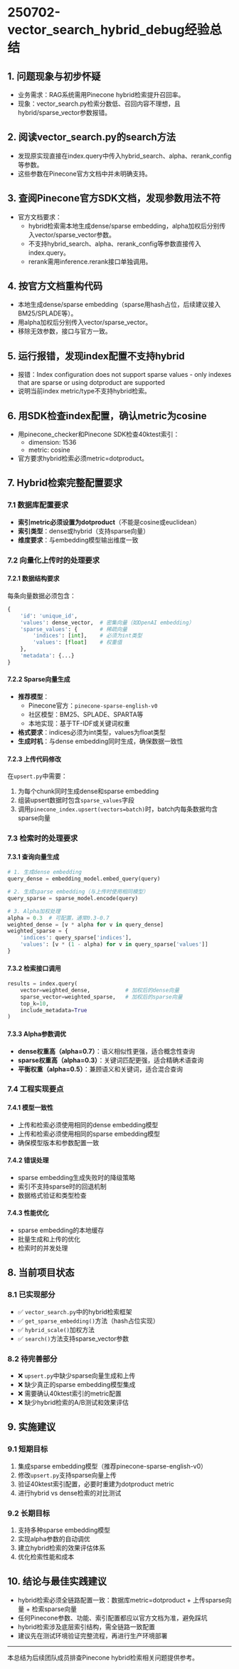 # 250702-vector_search_hybrid_debug经验总结

## 1. 问题现象与初步怀疑
- 业务需求：RAG系统需用Pinecone hybrid检索提升召回率。
- 现象：vector_search.py检索分数低、召回内容不理想，且hybrid/sparse_vector参数报错。

## 2. 阅读vector_search.py的search方法
- 发现原实现直接在index.query中传入hybrid_search、alpha、rerank_config等参数。
- 这些参数在Pinecone官方文档中并未明确支持。

## 3. 查阅Pinecone官方SDK文档，发现参数用法不符
- 官方文档要求：
  - hybrid检索需本地生成dense/sparse embedding，alpha加权后分别传入vector/sparse_vector参数。
  - 不支持hybrid_search、alpha、rerank_config等参数直接传入index.query。
  - rerank需用inference.rerank接口单独调用。

## 4. 按官方文档重构代码
- 本地生成dense/sparse embedding（sparse用hash占位，后续建议接入BM25/SPLADE等）。
- 用alpha加权后分别传入vector/sparse_vector。
- 移除无效参数，接口与官方一致。

## 5. 运行报错，发现index配置不支持hybrid
- 报错：Index configuration does not support sparse values - only indexes that are sparse or using dotproduct are supported
- 说明当前index metric/type不支持hybrid检索。

## 6. 用SDK检查index配置，确认metric为cosine
- 用pinecone_checker和Pinecone SDK检查40ktest索引：
  - dimension: 1536
  - metric: cosine
- 官方要求hybrid检索必须metric=dotproduct。

## 7. Hybrid检索完整配置要求

### 7.1 数据库配置要求
- **索引metric必须设置为dotproduct**（不能是cosine或euclidean）
- **索引类型**：dense或hybrid（支持sparse向量）
- **维度要求**：与embedding模型输出维度一致

### 7.2 向量化上传时的处理要求

#### 7.2.1 数据结构要求
每条向量数据必须包含：
```python
{
    'id': 'unique_id',
    'values': dense_vector,  # 密集向量（如OpenAI embedding）
    'sparse_values': {       # 稀疏向量
        'indices': [int],    # 必须为int类型
        'values': [float]    # 权重值
    },
    'metadata': {...}
}
```

#### 7.2.2 Sparse向量生成
- **推荐模型**：
  - Pinecone官方：`pinecone-sparse-english-v0`
  - 社区模型：BM25、SPLADE、SPARTA等
  - 本地实现：基于TF-IDF或关键词权重
- **格式要求**：indices必须为int类型，values为float类型
- **生成时机**：与dense embedding同时生成，确保数据一致性

#### 7.2.3 上传代码修改
在`upsert.py`中需要：
1. 为每个chunk同时生成dense和sparse embedding
2. 组装upsert数据时包含`sparse_values`字段
3. 调用`pinecone_index.upsert(vectors=batch)`时，batch内每条数据均含sparse向量

### 7.3 检索时的处理要求

#### 7.3.1 查询向量生成
```python
# 1. 生成dense embedding
query_dense = embedding_model.embed_query(query)

# 2. 生成sparse embedding（与上传时使用相同模型）
query_sparse = sparse_model.encode(query)

# 3. Alpha加权处理
alpha = 0.3  # 可配置，通常0.3-0.7
weighted_dense = [v * alpha for v in query_dense]
weighted_sparse = {
    'indices': query_sparse['indices'],
    'values': [v * (1 - alpha) for v in query_sparse['values']]
}
```

#### 7.3.2 检索接口调用
```python
results = index.query(
    vector=weighted_dense,           # 加权后的dense向量
    sparse_vector=weighted_sparse,   # 加权后的sparse向量
    top_k=10,
    include_metadata=True
)
```

#### 7.3.3 Alpha参数调优
- **dense权重高（alpha=0.7）**：语义相似性更强，适合概念性查询
- **sparse权重高（alpha=0.3）**：关键词匹配更强，适合精确术语查询
- **平衡权重（alpha=0.5）**：兼顾语义和关键词，适合混合查询

### 7.4 工程实现要点

#### 7.4.1 模型一致性
- 上传和检索必须使用相同的dense embedding模型
- 上传和检索必须使用相同的sparse embedding模型
- 确保模型版本和参数配置一致

#### 7.4.2 错误处理
- sparse embedding生成失败时的降级策略
- 索引不支持sparse时的回退机制
- 数据格式验证和类型检查

#### 7.4.3 性能优化
- sparse embedding的本地缓存
- 批量生成和上传的优化
- 检索时的并发处理

## 8. 当前项目状态

### 8.1 已实现部分
- ✅ `vector_search.py`中的hybrid检索框架
- ✅ `get_sparse_embedding()`方法（hash占位实现）
- ✅ `hybrid_scale()`加权方法
- ✅ `search()`方法支持sparse_vector参数

### 8.2 待完善部分
- ❌ `upsert.py`中缺少sparse向量生成和上传
- ❌ 缺少真正的sparse embedding模型集成
- ❌ 需要确认40ktest索引的metric配置
- ❌ 缺少hybrid检索的A/B测试和效果评估

## 9. 实施建议

### 9.1 短期目标
1. 集成sparse embedding模型（推荐pinecone-sparse-english-v0）
2. 修改`upsert.py`支持sparse向量上传
3. 验证40ktest索引配置，必要时重建为dotproduct metric
4. 进行hybrid vs dense检索的对比测试

### 9.2 长期目标
1. 支持多种sparse embedding模型
2. 实现alpha参数的自动调优
3. 建立hybrid检索的效果评估体系
4. 优化检索性能和成本

## 10. 结论与最佳实践建议
- hybrid检索必须全链路配置一致：数据库metric=dotproduct + 上传sparse向量 + 检索sparse向量
- 任何Pinecone参数、功能、索引配置都应以官方文档为准，避免踩坑
- hybrid检索涉及底层索引结构，需全链路一致配置
- 建议先在测试环境验证完整流程，再进行生产环境部署

---
本总结为后续团队成员排查Pinecone hybrid检索相关问题提供参考。 